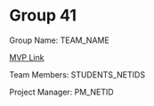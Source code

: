 # Group 41
Group Name: TEAM_NAME

[MVP Link](http://cs196.cs.illinois.edu)

Team Members: STUDENTS_NETIDS

Project Manager: PM_NETID
